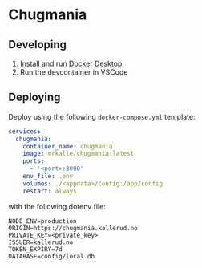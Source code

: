 # Chugmania

## Developing

1. Install and run [Docker Desktop](https://www.docker.com/products/docker-desktop/)
1. Run the devcontainer in VSCode

## Deploying

Deploy using the following `docker-compose.yml` template:

```yml
services:
  chugmania:
    container_name: chugmania
    image: mrkalle/chugmania:latest
    ports:
      - '<port>:3000'
    env_file: .env
    volumes: ./<appdata>/config:/app/config
    restart: always
```

with the following dotenv file:

```
NODE_ENV=production
ORIGIN=https://chugmania.kallerud.no
PRIVATE_KEY=<private_key>
ISSUER=kallerud.no
TOKEN_EXPIRY=7d
DATABASE=config/local.db
```
